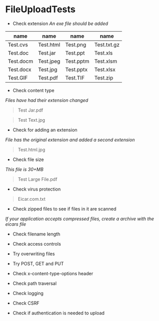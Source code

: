 # FileUploadTests

* Check extension
*An exe file should be added*

name|name|name|name
---------|-----------|----------|------------
Test.cvs | Test.html | Test.png | Test.txt.gz
Test.doc | Test.jar | Test.ppt | Test.xls
Test.docm | Test.jpeg | Test.pptm | Test.xlsm
Test.docx | Test.jpg | Test.pptx | Test.xlsx
Test.GIF | Test.pdf | Test.TIF | Test.zip




* Check content type

 *Files have had their extension changed*

>Test Jar.pdf

>Test Text.jpg




* Check for adding an extension

 *File has the original extension and added a second extension*

>Test.html.jpg




* Check file size

 *This file is 30+MB*

>Test Large File.pdf




* Check virus protection

>Eicar.com.txt




* Check zipped files to see if files in it are scanned

 *If your application accepts compressed files, create a archive with the eicars file*



* Check filename length



* Check access controls



* Try overwriting files



* Try POST, GET and PUT



* Check x-content-type-options header



* Check path traversal



* Check logging



* Check CSRF



* Check if authentication is needed to upload


